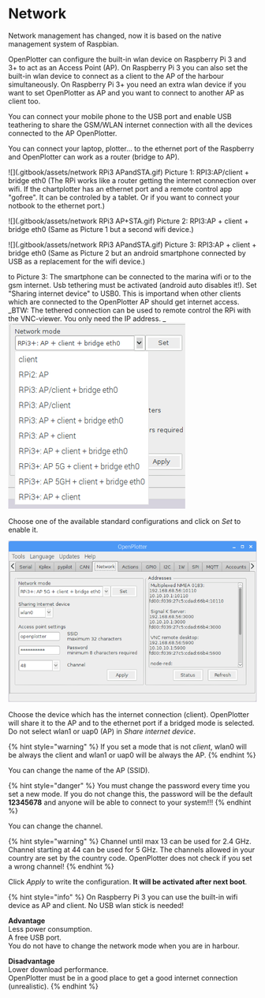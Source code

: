 # Network

Network management has changed, now it is based on the native management system of Raspbian.

OpenPlotter can configure the built-in wlan device on Raspberry Pi 3 and 3+ to act as an Access Point \(AP\). On Raspberry Pi 3 you can also set the built-in wlan device to connect as a client to the AP of the harbour simultaneously. On Raspberry Pi 3+ you need an extra wlan device if you want to set OpenPlotter as AP and you want to connect to another AP as client too.

You can connect your mobile phone to the USB port and enable USB teathering to share the GSM/WLAN internet connection with all the devices connected to the AP OpenPlotter.

You can connect your laptop, plotter... to the ethernet port of the Raspberry and OpenPlotter can work as a router \(bridge to AP\).

![](.gitbook/assets/network RPi3 APandSTA.gif)
Picture 1: RPI3:AP/client + bridge eth0
(The RPi works like a router getting the internet connection over wifi. If the chartplotter has an ethernet port and a remote control app "gofree". It can be controled by a tablet.
Or if you want to connect your notbook to the ethernet port.)

![](.gitbook/assets/network RPi3 AP+STA.gif)
Picture 2: RPI3:AP + client + bridge eth0
(Same as Picture 1 but a second wifi device.)


![](.gitbook/assets/network RPi3 APandSTA.gif)
Picture 3: RPI3:AP + client + bridge eth0
(Same as Picture 2 but an android smartphone connected by USB as a replacement for the wifi device.)

to Picture 3:
The smartphone can be connected to the marina wifi or to the gsm internet. 
Usb tethering must be activated (android auto disables it!).
Set "Sharing internet device" to USB0. This is importand when other clients which are connected to the OpenPlotter AP should get internet access.
_BTW: The tethered connection can be used to remote control the RPi with the VNC-viewer. You only need the IP address.
_
![](.gitbook/assets/network_modes.png)

Choose one of the available standard configurations and click on _Set_ to enable it.

![](.gitbook/assets/network_ui.png)

Choose the device which has the internet connection \(client\). OpenPlotter will  share it to the AP and to the ethernet port if a bridged mode is selected. Do not select wlan1 or uap0 \(AP\) in _Share internet device_.

{% hint style="warning" %}
If you set a mode that is not _client_, wlan0 will be always the client and wlan1 or uap0 will be always the AP.
{% endhint %}

You can change the name of the AP \(SSID\).

{% hint style="danger" %}
You must change the password every time you set a new mode. If you do not change this, the password will be the default **12345678** and anyone will be able to connect to your system!!!
{% endhint %}

You can change the channel.

{% hint style="warning" %}
Channel until max 13 can be used for 2.4 GHz. Channel starting at 44 can be used for 5 GHz. The channels allowed in your country are set by the country code. OpenPlotter does not check if you set a wrong channel!
{% endhint %}

Click _Apply_ to write the configuration. **It will be activated after next boot**.

{% hint style="info" %}
On Raspberry Pi 3 you can use the built-in wifi device as AP and client. No USB wlan stick is needed!

**Advantage**  
Less power consumption.  
A free USB port.  
You do not have to change the network mode when you are in harbour.

**Disadvantage**  
Lower download performance.  
OpenPlotter must be in a good place to get a good internet connection (unrealistic).
{% endhint %}



